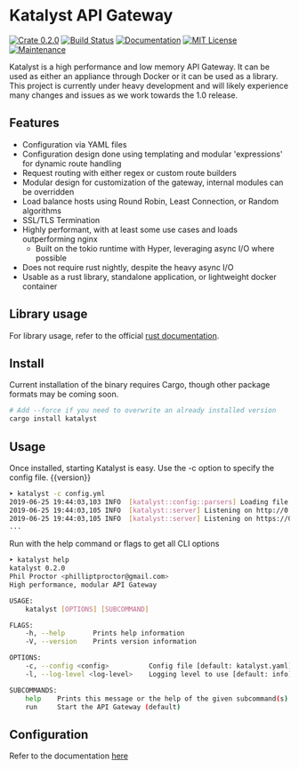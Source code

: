# Katalyst API Gateway

[![Crate 0.2.0](https://img.shields.io/crates/v/katalyst.svg)](https://crates.io/crates/katalyst)
[![Build Status](https://dev.azure.com/proctorlabs/katalyst/_apis/build/status/proctorlabs.katalyst?branchName=master&jobName=Job&configuration=stable)](https://dev.azure.com/proctorlabs/katalyst/_build/latest?definitionId=1&branchName=master)
[![Documentation](https://img.shields.io/badge/docs-current-important.svg)](https://docs.rs/katalyst/)
[![MIT License](https://img.shields.io/github/license/proctorlabs/katalyst.svg)](LICENSE)
[![Maintenance](https://img.shields.io/badge/maintenance-experimental-blue.svg)](https://crates.io/crates/katalyst)

Katalyst is a high performance and low memory API Gateway. It can be used as either an
appliance through Docker or it can be used as a library. This project is currently under
heavy development and will likely experience many changes and issues as we work towards the
1.0 release.

## Features

* Configuration via YAML files
* Configuration design done using templating and modular 'expressions' for dynamic route handling
* Request routing with either regex or custom route builders
* Modular design for customization of the gateway, internal modules can be overridden
* Load balance hosts using Round Robin, Least Connection, or Random algorithms
* SSL/TLS Termination
* Highly performant, with at least some use cases and loads outperforming nginx
    * Built on the tokio runtime with Hyper, leveraging async I/O where possible
* Does not require rust nightly, despite the heavy async I/O
* Usable as a rust library, standalone application, or lightweight docker container

## Library usage

For library usage, refer to the official [rust documentation](https://docs.rs/katalyst/).

## Install

Current installation of the binary requires Cargo, though other package formats may be coming soon.

```bash
# Add --force if you need to overwrite an already installed version
cargo install katalyst
```

## Usage

Once installed, starting Katalyst is easy. Use the -c option to specify the config file.
{{version}}

```bash
➤ katalyst -c config.yml
2019-06-25 19:44:03,103 INFO  [katalyst::config::parsers] Loading file from: config.yml
2019-06-25 19:44:03,105 INFO  [katalyst::server] Listening on http://0.0.0.0:8080
2019-06-25 19:44:03,105 INFO  [katalyst::server] Listening on https://0.0.0.0:8443
...
```

Run with the help command or flags to get all CLI options

```bash
➤ katalyst help
katalyst 0.2.0
Phil Proctor <philliptproctor@gmail.com>
High performance, modular API Gateway

USAGE:
    katalyst [OPTIONS] [SUBCOMMAND]

FLAGS:
    -h, --help       Prints help information
    -V, --version    Prints version information

OPTIONS:
    -c, --config <config>          Config file [default: katalyst.yaml]
    -l, --log-level <log-level>    Logging level to use [default: info]

SUBCOMMANDS:
    help    Prints this message or the help of the given subcommand(s)
    run     Start the API Gateway (default)
```

## Configuration

Refer to the documentation [here](CONFIG)
